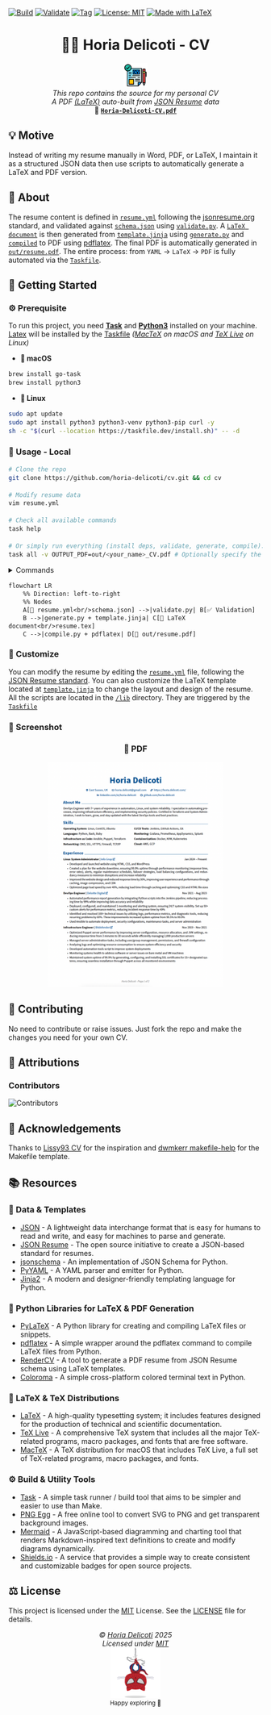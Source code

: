[![Build](https://github.com/horia-delicoti/cv/actions/workflows/compile.yml/badge.svg)][workflow_compile]
[![Validate](https://github.com/horia-delicoti/cv/actions/workflows/validate.yml/badge.svg)][workflow_validate]
[![Tag](https://github.com/horia-delicoti/cv/actions/workflows/tag.yml/badge.svg)][workflow_tag]
[![License: MIT](https://img.shields.io/badge/License-MIT-green.svg)][mit]
[![Made with LaTeX](https://img.shields.io/badge/Made%20with-LaTeX-blue.svg)][latex]

<h1 align="center">🧑‍💻 Horia Delicoti - CV</h1>
<p align="center">
<a href="https://github.com/horia-delicoti/cv"><img src="./images/cv-logo.png" width="48"/></a><br>
<i>This repo contains the source for my personal CV</i>
<br />
<i>A PDF <a href="https://www.latex-project.org/">(LaTeX)</a> auto-built from <a href="https://jsonresume.org/">JSON Resume</a> data</i>
<br />
<b> 📄 <a href="https://github.com/horia-delicoti/cv/releases/latest/download/Horia_Delicoti_CV.pdf"><code>Horia-Delicoti-CV.pdf</code></a></b> <br />
</p>

## 💡 Motive

Instead of writing my resume manually in Word, PDF, or LaTeX, I maintain it as a structured JSON data then use scripts to automatically generate a LaTeX and PDF version.

## 🧠 About

The resume content is defined in [`resume.yml`](/resume.yml) following the [jsonresume.org][json_resume] standard, and validated
against [`schema.json`](/schema.json) using [`validate.py`](/lib/validate.py).
A [`LaTeX document`](/tex/resume.tex) is then generated from [`template.jinja`](/template.jinja) using [`generate.py`](/lib/generate.py)
and [`compiled`](/lib/compile.py) to PDF using [pdflatex][pdflatex]. The final PDF is automatically generated in [`out/resume.pdf`](/out/).
The entire process: from `YAML` → `LaTeX` → `PDF` is fully automated via the [`Taskfile`](/Taskfile.yml).

## 🚀 Getting Started

### ⚙️ Prerequisite

To run this project, you need **[Task][taskfile]** and **[Python3][python3]** installed on your machine.
[Latex][latex] will be installed by the [Taskfile](/Taskfile.yml) _([MacTeX][mactex] on macOS and [TeX Live][texlive] on Linux)_

- **🍎 macOS**

```sh
brew install go-task
brew install python3
```

- **🐧 Linux**

```sh
sudo apt update
sudo apt install python3 python3-venv python3-pip curl -y
sh -c "$(curl --location https://taskfile.dev/install.sh)" -- -d
```

### 🧪 Usage - Local

```sh
# Clone the repo
git clone https://github.com/horia-delicoti/cv.git && cd cv

# Modify resume data
vim resume.yml

# Check all available commands
task help

# Or simply run everything (install deps, validate, generate, compile).
task all -v OUTPUT_PDF=out/<your_name>_CV.pdf # Optionally specify the output PDF file name using `OUTPUT_PDF` variable
```

<details>
  <summary>Commands</summary>

- `task help`        - Show help message
- `task all`         - Install dependencies, validate, generate and compile
- `task venv`        - Create a Python virtual environment if it doesn't exist
- `task install`     - Install required Python dependencies
- `task install-tex` - Install TeX Live (Linux) or MacTeX (macOS)
- `task validate`    - Validate YAML content against the JSON schema
- `task generate`    - Generate LaTeX file from YAML and Jinja2 template
- `task compile`     - Compile PDF from LaTeX file

</details>

```mermaid
flowchart LR
    %% Direction: left-to-right
    %% Nodes
    A[📝 resume.yml<br/>schema.json] -->|validate.py| B[✅ Validation]
    B -->|generate.py + template.jinja| C[📃 LaTeX document<br/>resume.tex]
    C -->|compile.py + pdflatex| D[📄 out/resume.pdf]
```

### 🎨 Customize

You can modify the resume by editing the [`resume.yml`](/resume.yml) file, following the [JSON Resume standard](https://jsonresume.org/).
You can also customize the LaTeX template located at [`template.jinja`](/template.jinja) to change the layout and design of the resume.
All the scripts are located in the [`/lib`](/lib) directory.
They are triggered by the [`Taskfile`](/Taskfile.yml)

### 📸 Screenshot

<h3 align="center">📄 PDF</h3>
<p align="center"><img src="./screenshots/screenshot-pdf.png" width="350" alt="Generated PDF preview preview"/</p>

## 🤝 Contributing

No need to contribute or raise issues. Just fork the repo and make the changes you need for your own CV.

## 🙌 Attributions

### Contributors

![Contributors](https://readme-contribs.as93.net/contributors/horia-delicoti/cv)

## 🫡 Acknowledgements

Thanks to [Lissy93 CV](https://github.com/Lissy93/cv) for the inspiration and [dwmkerr makefile-help](https://github.com/dwmkerr/makefile-help) for the Makefile template.

## 📚 Resources

### 🧩 Data & Templates

- [JSON](https://www.json.org/json-en.html) - A lightweight data interchange format that is easy for humans to read and write, and easy for machines to parse and generate.
- [JSON Resume](https://jsonresume.org/) - The open source initiative to create a JSON-based standard for resumes.
- [jsonschema](https://pypi.org/project/jsonschema/) - An implementation of JSON Schema for Python.
- [PyYAML](https://pypi.org/project/PyYAML/) - A YAML parser and emitter for Python.
- [Jinja2](https://jinja.palletsprojects.com/en/3.1.x/) - A modern and designer-friendly templating language for Python.

### 🐍 Python Libraries for LaTeX & PDF Generation

- [PyLaTeX](https://jeltef.github.io/PyLaTeX/current/) - A Python library for creating and compiling LaTeX files or snippets.
- [pdflatex](https://pypi.org/project/pdflatex/) - A simple wrapper around the pdflatex command to compile LaTeX files from Python.
- [RenderCV](https://github.com/rendercv/rendercv) - A tool to generate a PDF resume from JSON Resume schema using LaTeX templates.
- [Coloroma](https://github.com/tartley/colorama) - A simple cross-platform colored terminal text in Python.

### 🧮 LaTeX & TeX Distributions

- [LaTeX](https://www.latex-project.org/) - A high-quality typesetting system; it includes features designed for the production of technical and scientific documentation.
- [TeX Live](https://www.tug.org/texlive/) - A comprehensive TeX system that includes all the major TeX-related programs, macro packages, and fonts that are free software.
- [MacTeX](https://tug.org/mactex/) - A TeX distribution for macOS that includes TeX Live, a full set of TeX-related programs, macro packages, and fonts.

### ⚙️ Build & Utility Tools

- [Task](https://taskfile.dev/) - A simple task runner / build tool that aims to be simpler and easier to use than Make.
- [PNG Egg](https://www.pngegg.com/) - A free online tool to convert SVG to PNG and get transparent background images.
- [Mermaid](https://mermaid-js.github.io/mermaid/#/) - A JavaScript-based diagramming and charting tool that renders Markdown-inspired text definitions to create and modify diagrams dynamically.
- [Shields.io](https://shields.io/) - A service that provides a simple way to create consistent and customizable badges for open source projects.

## ⚖️ License

This project is licensed under the [MIT][mit] License. See the [LICENSE](/LICENSE) file for details.

<!-- License + Copyright -->
<p  align="center">
  <i>© <a href="https://horia.delicoti.com">Horia Delicoti</a> 2025</i><br>
  <i>Licensed under <a href="https://www.tldrlegal.com/license/mit-license">MIT</a></i><br>
  <a href="https://github.com/horia-delicoti"><img src="./images/octocat_spiderman.png" width="100" /></a><br>
  <sup>Happy exploring 🙂</sup>
</p>

[json_resume]: https://jsonresume.org/
[pdflatex]: https://pypi.org/project/pdflatex/
[latex]: https://www.latex-project.org/
[mactex]: https://formulae.brew.sh/cask/mactex
[texlive]: https://www.tug.org/texlive/
[mit]: https://opensource.org/licenses/MIT
[python3]: https://www.python.org/downloads/
[taskfile]: https://taskfile.dev/docs/installation
[workflow_validate]: https://github.com/horia-delicoti/cv/actions/workflows/validate.yml
[workflow_compile]: https://github.com/horia-delicoti/cv/actions/workflows/compile.yml
[workflow_tag]: https://github.com/horia-delicoti/cv/actions/workflows/tag.yml

<!-- Ambition Brew -->
<!--
   ( (
    ) )
  ........
  | CV ☕ |]
  \      /
   `----'
-->